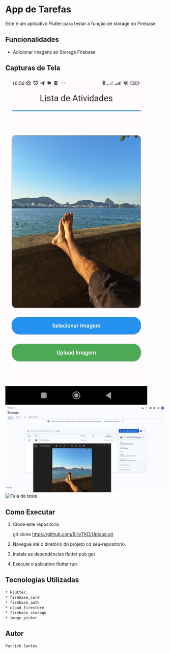 # App de Tarefas

Este é um aplicativo Flutter para testar a função de storage do Firebase

## Funcionalidades

- Adicionar imagens ao Storage Firebase

## Capturas de Tela

![Tela Inicial](images/tela.jpeg)
![Tela Firebase](images/pos.jpeg)
![Tela de teste](testOK.jpeg)

## Como Executar

1. Clone este repositório

   git clone https://github.com/BillyTKD/Upload.git

2. Navegue até o diretório do projeto
    cd seu-repositorio.

3. Instale as dependências
    flutter pub get

4. Execute o aplicativo
    flutter run

## Tecnologias Utilizadas
    * Flutter.
    * firebase_core
    * firebase_auth
    * cloud_firestore
    * firebase_storage
    * image_picker

## Autor
    Patrick Santos

       
